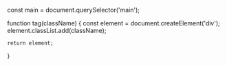 const main = document.querySelector('main');

function tag(className) {
    const element = document.createElement('div');
    element.classList.add(className);

    return element;
}